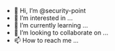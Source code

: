 - 👋 Hi, I’m @security-point
- 👀 I’m interested in ...
- 🌱 I’m currently learning ...
- 💞️ I’m looking to collaborate on ...
- 📫 How to reach me ...

<!---
security-point/security-point is a ✨ special ✨ repository because its `README.md` (this file) appears on your GitHub profile.
You can click the Preview link to take a look at your changes.
--->
